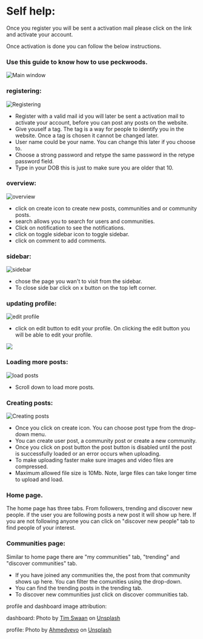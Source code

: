 # Self help: 

Once you register you will be sent a activation mail please click on the link and activate your account.

Once activation is done you can follow the below instructions.

### Use this guide to know how to use peckwoods.

![Main window](https://github.com/PaulleDemon/Peck-woods-web/blob/main/peckwoods%20documentation%20images/posts.png)


### registering:
![Registering](https://github.com/PaulleDemon/Peck-woods-web/blob/main/peckwoods%20documentation%20images/registration.png)

* Register with a valid mail id you will later be sent a activation mail to activate your account, before you can post any posts on the website.
* Give youself a tag. The tag is a way for people to identify you in the website. Once a tag is chosen it cannot be changed later. 
* User name could be your name. You can change this later if you choose to.
* Choose a strong password and retype the same password in the retype password field.
* Type in your DOB this is just to make sure you are older that 10. 


### overview:
![overview](https://github.com/PaulleDemon/Peck-woods-web/blob/main/peckwoods%20documentation%20images/peckwood-desctipiton.png)

* click on create icon to create new posts, communities and or community posts.
* search allows you to search for users and communities.
* Click on notification to see the notifications.
* click on toggle sidebar icon to toggle sidebar.
* click on comment to add comments.


### sidebar:
![sidebar](https://github.com/PaulleDemon/Peck-woods-web/blob/main/peckwoods%20documentation%20images/side-bar.png)

* chose the page you wan't to visit from the sidebar.
* To close side bar click on x button on the top left corner.

### updating profile:
![edit profile](https://github.com/PaulleDemon/Peck-woods-web/blob/main/peckwoods%20documentation%20images/updated%20profile.png)

* click on edit button to edit your profile. On clicking the edit button you will be able to edit your profile.

![](https://github.com/PaulleDemon/Peck-woods-web/blob/main/peckwoods%20documentation%20images/update%20user%20info.png)

### Loading more posts:

![load posts](https://github.com/PaulleDemon/Peck-woods-web/blob/main/peckwoods%20documentation%20images/posts.png)

* Scroll down to load more posts.


### Creating posts:
![Creating posts](https://github.com/PaulleDemon/Peck-woods-web/blob/main/peckwoods%20documentation%20images/create-post.png)

* Once you click on create icon. You can choose post type from the drop-down menu.
* You can create user post, a community post or create a new community.
* Once you click on post button the post button is disabled until the post is successfully loaded or an error occurs when uploading. 
* To make uploading faster make sure images and video files are compressed.
* Maximum allowed file size is 10Mb. Note, large files can take longer time to upload and load.

### Home page.

The home page has three tabs. From followers, trending and discover new people.
if the user you are following posts a new post it will show up here. If you are not following anyone you can click on "discover new people" tab to find people of your interest.

### Communities page:

Similar to home page there are "my communities" tab, "trending" and "discover communities" tab.

* If you have joined any communities the, the post from that community shows up here.
You can filter the comunities using the drop-down.
* You can find the trending posts in the trending tab.
* To discover new communities just click on discover communities tab.


profile and dashboard image attribution:

dashboard:
Photo by <a href="https://unsplash.com/@timswaanphotography?utm_source=unsplash&utm_medium=referral&utm_content=creditCopyText">Tim Swaan</a> on <a href="https://unsplash.com/s/photos/nature?utm_source=unsplash&utm_medium=referral&utm_content=creditCopyText">Unsplash</a>
  
profile:
 Photo by <a href="https://unsplash.com/@ahmedvevo?utm_source=unsplash&utm_medium=referral&utm_content=creditCopyText">Ahmedvevo</a> on <a href="https://unsplash.com/?utm_source=unsplash&utm_medium=referral&utm_content=creditCopyText">Unsplash</a>
  
